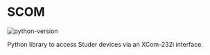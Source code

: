 # SCOM
![python-version](https://img.shields.io/badge/python-3.x-blue.svg?style=flat)

Python library to access Studer devices via an XCom-232i interface.
